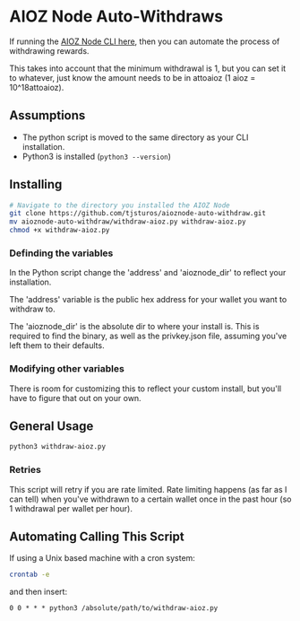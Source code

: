 # AIOZ Node Auto-Withdraws
If running the [AIOZ Node CLI here](https://github.com/AIOZNetwork/aioz-dcdn-cli-node), then you can automate the process of withdrawing rewards.

This takes into account that the minimum withdrawal is 1, but you can set it to whatever, just know the amount needs to be in attoaioz (1 aioz = 10^18attoaioz).

## Assumptions
- The python script is moved to the same directory as your CLI installation.
- Python3 is installed (`python3 --version`)


## Installing
```bash
# Navigate to the directory you installed the AIOZ Node
git clone https://github.com/tjsturos/aioznode-auto-withdraw.git
mv aioznode-auto-withdraw/withdraw-aioz.py withdraw-aioz.py
chmod +x withdraw-aioz.py
```

### Definding the variables
In the Python script change the 'address' and 'aioznode_dir' to reflect your installation.

The 'address' variable is the public hex address for your wallet you want to withdraw to.

The 'aioznode_dir' is the absolute dir to where your install is.  This is required to find the binary, as well as the privkey.json file, assuming you've left them to their defaults.

### Modifying other variables
There is room for customizing this to reflect your custom install, but you'll have to figure that out on your own.

## General Usage
```bash
python3 withdraw-aioz.py
```

### Retries
This script will retry if you are rate limited.  Rate limiting happens (as far as I can tell) when you've withdrawn to a certain wallet once in the past hour (so 1 withdrawal per wallet per hour).  

## Automating Calling This Script
If using a Unix based machine with a cron system:
```bash
crontab -e
```

and then insert:
```
0 0 * * * python3 /absolute/path/to/withdraw-aioz.py
```